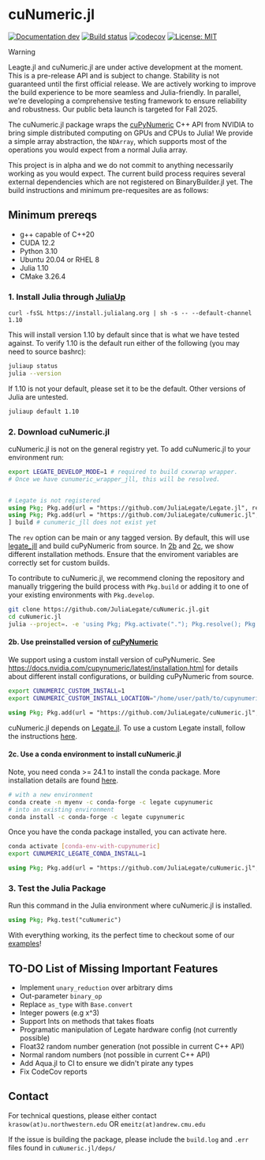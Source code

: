 # cuNumeric.jl

[![Documentation dev](https://img.shields.io/badge/docs-dev-blue.svg)](https://julialegate.github.io/cuNumeric.jl/dev/)
[![Build status](https://ci.appveyor.com/api/projects/status/973jtue9itgvvlc7?svg=true)](https://ci.appveyor.com/project/JuliaLegate/cunumeric-jl)
[![codecov](https://codecov.io/github/julialegate/cuNumeric.jl/branch/main/graph/badge.svg)](https://app.codecov.io/github/JuliaLegate/cuNumeric.jl)
[![License: MIT](https://img.shields.io/badge/License-MIT-green.svg)](https://opensource.org/licenses/MIT)

> [!WARNING]  
> Leagte.jl and cuNumeric.jl are under active development at the moment. This is a pre-release API and is subject to change. Stability is not guaranteed until the first official release. We are actively working to improve the build experience to be more seamless and Julia-friendly. In parallel, we're developing a comprehensive testing framework to ensure reliability and robustness. Our public beta launch is targeted for Fall 2025.

The cuNumeric.jl package wraps the [cuPyNumeric](https://github.com/nv-legate/cupynumeric) C++ API from NVIDIA to bring simple distributed computing on GPUs and CPUs to Julia! We provide a simple array abstraction, the `NDArray`, which supports most of the operations you would expect from a normal Julia array.

This project is in alpha and we do not commit to anything necessarily working as you would expect. The current build process requires several external dependencies which are not registered on BinaryBuilder.jl yet. The build instructions and minimum pre-requesites are as follows:

## Minimum prereqs
- g++ capable of C++20
- CUDA 12.2
- Python 3.10
- Ubuntu 20.04 or RHEL 8
- Julia 1.10
- CMake 3.26.4 

### 1. Install Julia through [JuliaUp](https://github.com/JuliaLang/juliaup)
```
curl -fsSL https://install.julialang.org | sh -s -- --default-channel 1.10
```

This will install version 1.10 by default since that is what we have tested against. To verify 1.10 is the default run either of the following (you may need to source bashrc):
```bash
juliaup status
julia --version
```

If 1.10 is not your default, please set it to be the default. Other versions of Julia are untested.
```bash
juliaup default 1.10
```

### 2. Download cuNumeric.jl
cuNumeric.jl is not on the general registry yet. To add cuNumeric.jl to your environment run:
```bash
export LEGATE_DEVELOP_MODE=1 # required to build cxxwrap wrapper. 
# Once we have cunumeric_wrapper_jll, this will be resolved.
```
```julia

# Legate is not registered
using Pkg; Pkg.add(url = "https://github.com/JuliaLegate/Legate.jl", rev = "main")
using Pkg; Pkg.add(url = "https://github.com/JuliaLegate/cuNumeric.jl", rev = "main")
] build # cunumeric_jll does not exist yet
```

The `rev` option can be main or any tagged version.  By default, this will use [legate_jll](https://github.com/JuliaBinaryWrappers/legate_jll.jl/) and build cuPyNumeric from source. In [2b](#2b-use-preinstalled-version-of-cupynumeric) and [2c](#2c-use-a-conda-environment-to-install-cunumericjl), we show different installation methods. Ensure that the enviroment variables are correctly set for custom builds.


To contribute to cuNumeric.jl, we recommend cloning the repository and manually triggering the build process with `Pkg.build` or adding it to one of your existing environments with `Pkg.develop`.
```bash
git clone https://github.com/JuliaLegate/cuNumeric.jl.git
cd cuNumeric.jl
julia --project=. -e 'using Pkg; Pkg.activate("."); Pkg.resolve(); Pkg.build()'
```

#### 2b. Use preinstalled version of [cuPyNumeric](https://github.com/nv-legate/cupynumeric)
We support using a custom install version of cuPyNumeric. See https://docs.nvidia.com/cupynumeric/latest/installation.html for details about different install configurations, or building cuPyNumeric from source.
```bash
export CUNUMERIC_CUSTOM_INSTALL=1
export CUNUMERIC_CUSTOM_INSTALL_LOCATION="/home/user/path/to/cupynumeric-install-dir"
```
```julia
using Pkg; Pkg.add(url = "https://github.com/JuliaLegate/cuNumeric.jl", rev = "main")
```
cuNumeric.jl depends on [Legate.jl](https://github.com/JuliaLegate/Legate.jl). To use a custom Legate install, follow the instructions [here](https://github.com/JuliaLegate/Legate.jl?tab=readme-ov-file#2b-use-preinstalled-version-of-legate). 

#### 2c. Use a conda environment to install cuNumeric.jl
Note, you need conda >= 24.1 to install the conda package. More installation details are found [here](https://docs.nvidia.com/cupynumeric/latest/installation.html).
```bash
# with a new environment
conda create -n myenv -c conda-forge -c legate cupynumeric
# into an existing environment
conda install -c conda-forge -c legate cupynumeric
```
Once you have the conda package installed, you can activate here. 
```bash
conda activate [conda-env-with-cupynumeric]
export CUNUMERIC_LEGATE_CONDA_INSTALL=1
```
```julia
using Pkg; Pkg.add(url = "https://github.com/JuliaLegate/cuNumeric.jl", rev = "main")
```
### 3. Test the Julia Package
Run this command in the Julia environment where cuNumeric.jl is installed.
```julia
using Pkg; Pkg.test("cuNumeric")
```

With everything working, its the perfect time to checkout some of our [examples](https://julialegate.github.io/cuNumeric.jl/dev/examples/)!


## TO-DO List of Missing Important Features
- Implement `unary_reduction` over arbitrary dims
- Out-parameter `binary_op`
- Replace `as_type` with `Base.convert`
- Integer powers (e.g x^3)
- Support Ints on methods that takes floats
- Programatic manipulation of Legate hardware config (not currently possible)
- Float32 random number generation (not possible in current C++ API)
- Normal random numbers (not possible in current C++ API)
- Add Aqua.jl to CI to ensure we didn't pirate any types
- Fix CodeCov reports

## Contact
For technical questions, please either contact 
`krasow(at)u.northwestern.edu` OR
`emeitz(at)andrew.cmu.edu`

If the issue is building the package, please include the `build.log` and `.err` files found in `cuNumeric.jl/deps/` 

